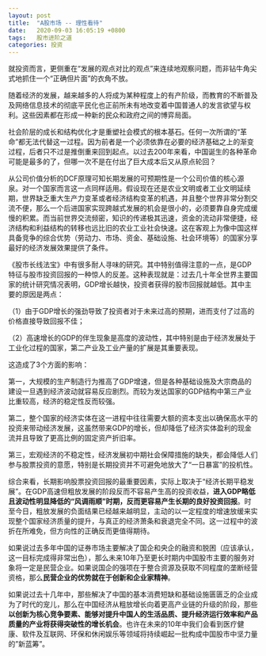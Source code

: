 ```yaml
---
layout: post
title:  "A股市场 -- 理性看待"
date:   2020-09-03 16:05:19 +0800
tags:   股市进阶之道
categories: 投资
---
```


就投资而言，更侧重在“发展的观点对比的观点”来连续地观察问题，而非钻牛角尖式地抓住一个“正确但片面”的衣角不放。

随着经济的发展，越来越多的人将成为某种程度上的有产阶级，而教育的不断普及及网络信息技术的彻底平民化也正前所未有地改变着中国普通人的发言欲望与权利。这些因素都在形成一种新的民众和政府之间的博弈局面。

社会阶层的成长和结构优化才是重塑社会模式的根本基石。任何一次所谓的“革命”都无法代替这一过程。因为前者是一个必须依靠在必要的经济基础之上的渐变过程，后者只不过是推倒重来回到起点。以过去200年来看，中国诞生的各种革命可能是最多的了，但哪一次不是在付出了巨大成本后又从原点轮回？

从公司价值分析的DCF原理可知长期发展的可预期性是一个公司价值的核心源泉。对一个国家而言这一点同样适用。假设现在还是农业文明或者工业文明延续期，世界缺乏重大生产力变革或者经济结构变革的机遇，并且整个世界非常分割交流不便，那么一个后进国家实现跨越式发展的机会是很小的，必须要靠自身完成缓慢的积累。而当前世界交流频密，知识的传递极其迅速，资金的流动非常便捷，经济结构和利益结构的转移也远比旧的农业工业社会快速。这在客观上为像中国这样具备竞争的综合优势（劳动力、市场、资金、基础设施、社会环境等）的国家分享最好的经济发展效果提供了条件。

《股市长线法宝》中有很多耐人寻味的研究。其中特别值得注意的一点，是GDP特征与股市投资回报的一种惊人的反差。这种表现就是：过去几十年全世界主要国家的统计研究情况表明，GDP增长越快，投资者获得的股市回报就越低。其中主要的原因是两点：

（1）由于GDP增长的强劲导致了投资者对于未来过高的预期，进而支付了过高的价格直接导致回报不佳；

（2）高速增长的GDP的伴生现象是高度的波动性，其中特别是由于经济发展处于工业化过程的国家，第二产业及工业产量的扩展是其重要表现。

这造成了3个方面的影响：

第一，大规模的生产制造行为推高了GDP增速，但是各种基础设施及大宗商品的建设一旦遇到经济波动就容易反应剧烈。而较为发达国家的GDP结构中第三产业比重较高，经济的稳定性反而较强。

第二，整个国家的经济实体在这一进程中往往需要大额的资本支出以确保高水平的投资来带动经济发展，这虽然带来GDP的增长，但却降低了经济实体盈利的现金流并且导致了更高比例的固定资产折旧率。

第三，宏观经济的不稳定性，经济发展初中期社会保障措施的缺失，都会降低人们参与股票投资的意愿，特别是长期投资并不可避免地放大了“一日暴富”的投机性。

综合来看，长期影响股票投资回报的最重要因素，实际上取决于“经济长期平稳发展”。在GDP高速但粗放发展的阶段反而不容易产生高的投资收益，**进入GDP略低且波动性明显降低的“风调雨顺”时期，反而更容易产生长期的良好投资回报**。时至今日，粗放发展的负面结果已经越来越明显，主动的以一定程度的增速放缓来实现整个国家经济质量的提升，与真正的经济萧条和衰退完全不同。这一过程中的波折在所难免，但方向性的正确反而更值得期待。

如果说过去多年中国的证券市场主要解决了国企和央企的融资和脱困（应该承认，这一目标完成得非常出色），那么未来10年乃至更长时期内中国股市主要的服务对象将一定是民营企业。如果说国企的强项在于整合资源及获取不同程度的垄断经营资格，那么**民营企业的优势就在于创新和企业家精神**。

如果说过去十几年中，那些解决了中国的基本消费短缺和基础设施匮匮乏的企业成为了时代的宠儿，那么在中国经济从粗放增长向着更高产业链的升级的阶段，那些**以创新为核心竞争要素、能够对提升中国人的生活品质、提升经济运行效率和产品质量的产业将获得突破性的增长机会**。也许在未来的10年中我们会看到医疗健康、软件及互联网、环保和休闲娱乐等领域将持续崛起一批构成中国股市中坚力量的”新蓝筹”。


